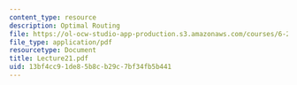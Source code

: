 ```yaml
---
content_type: resource
description: Optimal Routing
file: https://ol-ocw-studio-app-production.s3.amazonaws.com/courses/6-263j-data-communication-networks-fall-2002/13bf4cc91de85b8cb29c7bf34fb5b441_Lecture21.pdf
file_type: application/pdf
resourcetype: Document
title: Lecture21.pdf
uid: 13bf4cc9-1de8-5b8c-b29c-7bf34fb5b441
---
```

